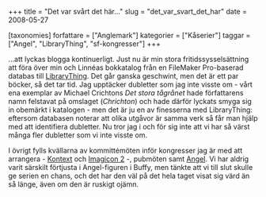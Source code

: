 +++
title = "Det var svårt det här…"
slug = "det_var_svart_det_har"
date = 2008-05-27

[taxonomies]
forfattare = ["Anglemark"]
kategorier = ["Kåserier"]
taggar = ["Angel", "LibraryThing", "sf-kongresser"]
+++

…att lyckas blogga kontinuerligt. Just nu är min stora fritidssysselsättning
att föra över min och Linnéas bokkatalog från en FileMaker Pro-baserad
databas till [LibraryThing](http://www.librarything.com/catalog/anglemark).
Det går ganska geschwint, men det är ett par böcker, så det tar tid. Jag
upptäcker dubletter som jag inte visste om - vårt ena exemplar av Michael
Crichtons _Det stora tågrånet_ hade författarens namn felstavat på
omslaget (_Chrichton_) och hade därför lyckats smyga sig in obemärkt i
katalogen - men det är ju en av finesserna med LibraryThing: eftersom
databasen noterar att olika utgåvor är samma verk så får man hjälp med att
identifiera dubletter. Nu tror jag i och för sig inte att vi har så värst
många fler dubletter som vi inte visste om.

I övrigt fylls kvällarna av kommittémöten inför kongresser jag är med att
arrangera - [Kontext](http://kontext2008.se) och [Imagicon
2](http://www.imagicon.se) -, pubmöten samt
[Angel](https://en.wikipedia.org/wiki/Angel_%28TV_series%29). Vi har aldrig
varit särskilt förtjusta i Angel-figuren i Buffy, men tänkte att vi till slut
skulle ge serien en chans, och det har den väl på det hela taget visat sig
värd än så länge, även om den är ruskigt ojämn.
